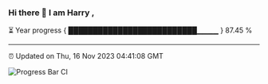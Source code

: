 ### Hi there 👋 I am Harry , 

⏳ Year progress { ██████████████████████████▁▁▁▁ } 87.45 %

---

⏰ Updated on Thu, 16 Nov 2023 04:41:08 GMT

![Progress Bar CI](https://github.com/duykhang68/duykhang68/workflows/Progress%20Bar%20CI/badge.svg)
